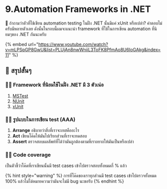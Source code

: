 # 9.Automation Frameworks in .NET

💬 ถ้าถามว่าตัวที่ใช้เขียน automation testing ในฝั่ง .NET นั้นมีแค่ xUnit หรือเปล่า? คำตอบไม่ครับมีหลายตัวเลย ดังนั้นในรอบนี้ผมจะแนะนำ framework ที่ใช้ในการเขียน automation ที่นิยมๆของ .NET กันนะครับ

{% embed url="https://www.youtube.com/watch?v=mLPSpGP8GwU&list=PLUjAn8nwWniiL3ToFK8PfmAo8U6IoGAkg&index=11" %}

## 🎯 สรุปสั้นๆ

### 👨‍🚀 Framework ที่นิยมใช้ในฝั่ง .NET มี 3 ตัวเน่อ

1. [MSTest](https://docs.microsoft.com/en-us/dotnet/core/testing/unit-testing-with-mstest)
2. [NUnit](https://nunit.org/)
3. [xUnit](https://xunit.net/)

### 👨‍🚀 รูปแบบในการเขียน test \(AAA\)

1. **Arrange** อธิบายว่าสิ่งที่เราจะเทสคืออะไร
2. **Act** เขียนโค๊ดให้มันไปเรียกส่วนที่เราจะทดสอบ
3. **Assert** ตรวจสอบผลลัพท์ที่ได้ว่ามันถูกต้องตามที่เราอยากให้มันเป็นหรือเปล่า

### 👨‍🚀 Code coverage

เป็นตัวชี้ว่าโค๊ดที่เราเขียนนั้นมี test cases เข้าไปตรวจสอบทั้งหมดกี่ % แล้ว

{% hint style="warning" %}
การที่โค๊ดของเราทุกส่วนมี test cases เข้าไปตรวจทั้งหมด 100% แล้วไม่ได้หมายความว่ามันจะไม่มี bug นะขอรับ
{% endhint %}

